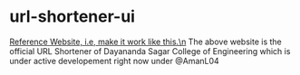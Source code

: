 # url-shortener-ui

[Reference Website, i.e, make it work like this.\n](https://s.dsce.in/)
The above website is the official URL Shortener of Dayananda Sagar College of Engineering which is under active developement right now under @AmanL04